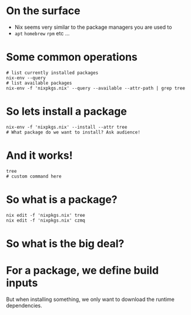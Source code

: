 # On the surface
* Nix seems very similar to the package managers you are used to
* `apt` `homebrew` `rpm` etc ...

# Some common operations

```
# list currently installed packages
nix-env --query
# list available packages
nix-env -f 'nixpkgs.nix' --query --available --attr-path | grep tree
```

# So lets install a package

```
nix-env -f 'nixpkgs.nix' --install --attr tree
# What package do we want to install? Ask audience!
```

# And it works!

```
tree
# custom command here
```

# So what is a package?

```
nix edit -f 'nixpkgs.nix' tree
nix edit -f 'nixpkgs.nix' czmq
```

# So what is the big deal?







#  For a package, we define build inputs
But when installing something, we only want to download the runtime dependencies. 
